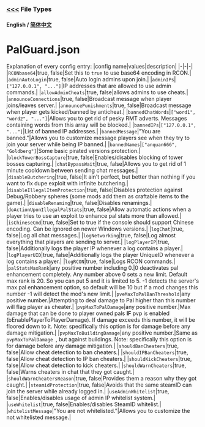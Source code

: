 ### [<<<](README.md) File Types

#### English / [简体中文](./PalGuard%20Config_ZH_CN.md)

# PalGuard.json

Explanation of every config entry:
|config name|values|description|
|-|-|-|
|`RCONbase64`|true, false|Set this to `true` to use base64 encoding in RCON.|
|`adminAutoLogin`|true, false|Auto login admins upon join.|
|`adminIPs`|`["127.0.0.1", "..."]`|IP addresses that are allowed to use admin commands.|
|`allowAdminCheats`|true, false|allows admins to use cheats.|
|`announceConnections`|true, false|Broadcast message when player joins/leaves server.|
|`announcePunishments`|true, false|Broadcast message when player gets kicked/banned by anticheat.|
|`bannedChatWords`|`["word1", "word2", "..."]`|Allows you to get rid of pesky RMT adverts. Messages containing words from this array will be blocked.|
|`bannedIPs`|`["127.0.0.1", "..."]`|List of banned IP addresses.|
|`bannedMessage`|"You are banned."|Allows you to customize message players see when they try to join your server while being IP banned.|
|`bannedNames`|`["anquan666", "Goldberg"]`|Some basic pirated versions protection.|
|`blockTowerBossCapture`|true, false|Enables/disables blocking of tower bosses capturing.|
|`chatBypassWait`|true, false|Allows you to get rid of 1 minute cooldown between sending chat messages.|
|`disableButchering`|true, false|It ain't perfect, but better than nothing if you want to fix dupe exploit with infinite butchering.|
|`disableIllegalItemProtection`|true, false|Disables protection against Debug/Robbery spheres (some mods add them as craftable items to the game).|
|`disableRenaming`|true, false|Disables renamings.|
|`doActionUponIllegalPalStats`|true, false|Allow automatic actions when a player tries to use an exploit to enhance pal stats more than allowed.|
|`isChineseCmd`|true, false|Set to true if the console should support Chinese encoding. Can be ignored on newer Windows versions.|
|`logChat`|true, false|Log all chat messages.|
|`logNetworking`|true, false|Log almost everything that players are sending to server.|
|`logPlayerIP`|true, false|Additionally logs the player IP whenever a log contains a player.|
|`logPlayerUID`|true, false|Additionally logs the player UniqueID whenever a log contains a player.|
|`logRCON`|true, false|Logs RCON commands.|
|`palStatsMaxRank`|any positive number including 0.|0 deactivates pal enhancement completely. Any number above 0 sets a new limit. Default max rank is 20. So you can put 5 and it is limited to 5. -1 detects the server's max pal enhancement option, so default will be 10 but if a mod changes this number -1 will detect the mod's new limit.|
|`pveMaxToPalBanThreshold`|any positive number.|Attempting to deal damage to Pal higher than this number will flag player as cheater.|
|`pvpMaxToPalDamage`|any positive number.|Max damage that can be done to player owned pals **IF** pvp is enabled (bEnablePlayerToPlayerDamage). If damage exceeds this number, it will be floored down to it. Note: specifically this option is for damage before any damage mitigation.|
|`pvpMaxToBuildingDamage`|any positive number.|Same as `pvpMaxToPalDamage `, but against buildings. Note: specifically this option is for damage before any damage mitigation.|
|`shouldBanCheaters`|true, false|Allow cheat detection to ban cheaters.|
|`shouldIPBanCheaters`|true, false|Allow cheat detection to IP ban cheaters.|
|`shouldKickCheaters`|true, false|Allow cheat detection to kick cheaters.|
|`shouldWarnCheaters`|true, false|Warns cheaters in chat that they got caught.|
|`shouldWarnCheatersReason`|true, false|Provides them a reason why they got caught.|
|`steamidProtection`|true, false|Avoids that the same steamID can join the server while already logged in.|
|`useAdminWhitelist`|true, false|Enables/disables usage of admin IP whitelist system.|
|`useWhitelist`|true, false|Enables/disables SteamID whitelist.|
|`whitelistMessage`|"You are not whitelisted."|Allows you to customize the not whitelisted message.|
